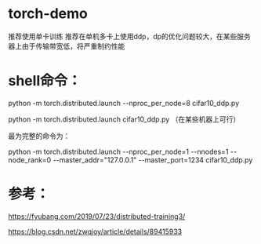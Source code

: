 # torch-demo
推荐使用单卡训练
推荐在单机多卡上使用ddp，dp的优化问题较大，在某些服务器上由于传输带宽低，将严重制约性能

# shell命令：
python -m torch.distributed.launch --nproc_per_node=8 cifar10_ddp.py

python -m torch.distributed.launch cifar10_ddp.py （在某些机器上可行）


最为完整的命令为：

python -m torch.distributed.launch --nproc_per_node=1 --nnodes=1 --node_rank=0 --master_addr="127.0.0.1" --master_port=1234 cifar10_ddp.py

# 参考：
https://fyubang.com/2019/07/23/distributed-training3/

https://blog.csdn.net/zwqjoy/article/details/89415933